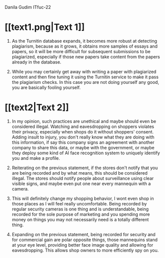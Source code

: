 Danila Gudim
ITfuc-22


# [[text1.png|Text 1]]
1. As the Turnitin database expands, it becomes more robust at detecting plagiarism, because as it grows, it obtains more samples of essays and papers, so it will be more difficult for subsequent submissions to be plagiarized, especially if those new papers take content from the papers already in the database.

2. While you may certainly get away with writing a paper with plagiarized content and then fine tuning it using the Turnitin service to make it pass the plagiarism checks. In this case you are not doing yourself any good, you are basically fooling yourself.

# [[text2|Text 2]]
1. In my opinion, such practices are unethical and maybe should even be considered illegal. Watching and eavesdropping on shoppers violates their privacy, especially when shops do it without shoppers' consent. Adding insult to injury, you don't really know what they are doing with this information, if say this company signs an agreement with another company to share this data, or maybe with the government, or maybe they deploy some kind of AI face recognition system to uniquely identify you and make a profile.

2. Reiterating on the previous statement, if the stores don't notify that you are being recorded and by what means, this should be considered illegal. The stores should notify people about surveillance using clear visible signs, and maybe even put one near every mannequin with a camera.

3. This will definitely change my shopping behavior, I wont even shop in those places as I will feel really uncomfortable. Being recorded by regular security cameras is one thing and is understandable, being recorded for the sole purpose of marketing and you spending more money on things you may not necessarily need is a totally different thing.

4. Expanding on the previous statement, being recorded for security and for commercial gain are polar opposite things, those mannequins stand at your eye level, providing better face image quality and allowing for eavesdropping. This allows shop owners to more efficiently spy on you.
